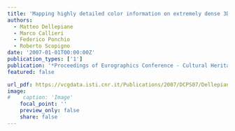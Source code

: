 ```yaml
---
title: 'Mapping highly detailed color information on extremely dense 3D models: the case of David’s restoration'
authors:
  - Matteo Dellepiane
  - Marco Callieri
  - Federico Ponchio
  - Roberto Scopigno
date: '2007-01-01T00:00:00Z'
publication_types: ['1']
publication: '*Proceedings of Eurographics Conference - Cultural Heritage Papers*'
featured: false

url_pdf: https://vcgdata.isti.cnr.it/Publications/2007/DCPS07/Dellepiane_et_al_Mapping_highly_detailed.pdf
image:
#    caption: 'Image'
    focal_point: ''
    preview_only: false
    share: false
---
```

